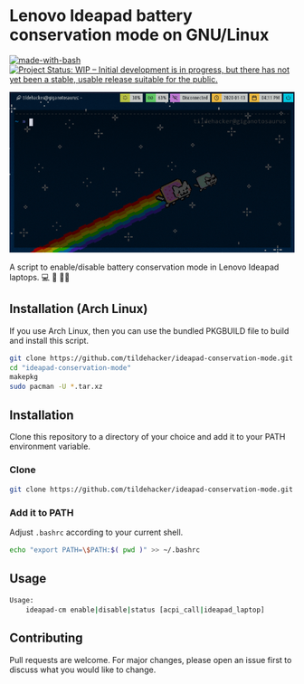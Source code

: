 # Lenovo Ideapad battery conservation mode on GNU/Linux
[![made-with-bash](https://img.shields.io/badge/Made%20with-Bash-1f425f.svg)](https://www.gnu.org/software/bash/)
[![Project Status: WIP – Initial development is in progress, but there has not yet been a stable, usable release suitable for the public.](https://www.repostatus.org/badges/latest/wip.svg)](https://www.repostatus.org/#wip)

![ideapad-cm-screencast.gif](ideapad-cm-screencast.gif "ideapad-cm Screencast")

A script to enable/disable battery conservation mode in Lenovo Ideapad laptops. :computer: :battery: :guardsman:

## Installation (Arch Linux)

If you use Arch Linux, then you can use the bundled PKGBUILD file to build and
install this script.

```bash
git clone https://github.com/tildehacker/ideapad-conservation-mode.git
cd "ideapad-conservation-mode"
makepkg
sudo pacman -U *.tar.xz
```

## Installation
Clone this repository to a directory of your choice and add it to your PATH environment variable.

### Clone
```bash
git clone https://github.com/tildehacker/ideapad-conservation-mode.git
```

### Add it to PATH
Adjust `.bashrc` according to your current shell.
```bash
echo "export PATH=\$PATH:$( pwd )" >> ~/.bashrc
```

## Usage
```bash
Usage:
	ideapad-cm enable|disable|status [acpi_call|ideapad_laptop]
```

## Contributing
Pull requests are welcome. For major changes, please open an issue first to discuss what you would like to change.
